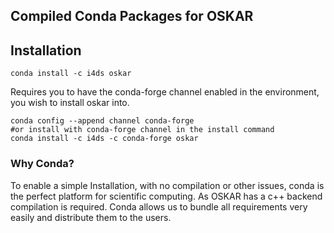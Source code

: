 ## Compiled Conda Packages for OSKAR

## Installation

```shell
conda install -c i4ds oskar
```

Requires you to have the conda-forge channel enabled in the environment, you wish to install oskar into.

```shell
conda config --append channel conda-forge
#or install with conda-forge channel in the install command
conda install -c i4ds -c conda-forge oskar
```


### Why Conda?

To enable a simple Installation, with no compilation or other issues, conda is the perfect platform for scientific computing.
As OSKAR has a c++ backend compilation is required. Conda allows us to bundle all requirements very easily and distribute them to the users.
